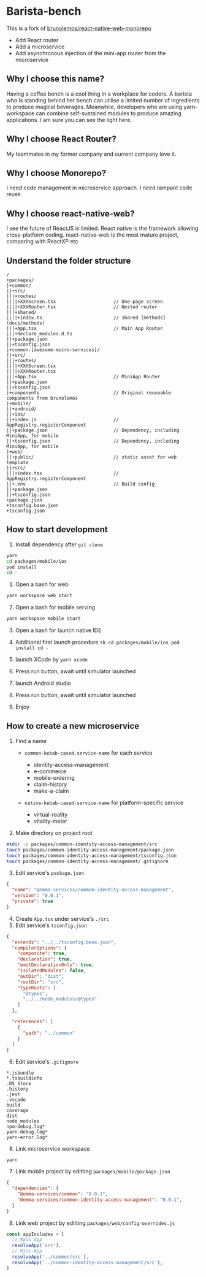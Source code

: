 # Barista-bench
This is a fork of [brunolemos/react-native-web-monorepo](https://github.com/brunolemos/react-native-web-monorepo)
- Add React router
- Add a microservice 
- Add asynchronous injection of the mini-app router from the microservice

## Why I choose this name?
Having a coffee bench is a cool thing in a workplace for coders.
A barista who is standing behind her bench can utilise a limited number of ingredients to produce magical beverages.
Meanwhile, developers who are using yarn-workspace can combine self-sustained modules to produce amazing applications.
I am sure you can see the light here.

## Why I choose React Router?
My teammates in my former company and current company love it.

## Why I choose Monorepo?
I need code management in microservice approach.
I need rampant code reuse.

## Why I choose react-native-web?
I see the future of ReactJS is limited. React native is the framework allowing cross-platform coding.
react-native-web is the most mature project, comparing with ReactXP etc

## Understand the folder structure
```
/
+packages/
|+common/
||+src/
|||+routes/
||||+XXXScreen.tsx                     // One-page screen
||||+XXXRouter.tsx                     // Nested router
|||+shared/
||||+index.ts                          // shared [methods](docs/methods) 
|||+App.tsx                            // Main App Router
|||+declare_modules.d.ts
||+package.json
||+tsconfig.json
|+common-[awesome-micro-services]/
||+src/
|||+routes/
||||+XXXScreen.tsx
||||+XXXRouter.tsx
|||+App.tsx                            // MiniApp Router
||+package.json
||+tsconfig.json
|+components                           // Original reuseable components from brunolemos
|+mobile/
||+android/
||+ios/
||+index.js                            // AppRegistry.registerComponent
||+package.json                        // Dependency, including MiniApp, for mobile
||+tsconfig.json                       // Dependency, including MiniApp, for mobile
|+web/
||+public/                             // static asset for web template
||+src/
|||+index.tsx                          // AppRegistry.registerComponent
||+.env                                // Build config
||+package.json
||+tsconfig.json
+package.json
+tsconfig.base.json
+tsconfig.json
```

## How to start development
1. Install dependency after `git clone`

  ```sh
  yarn
  cd packages/mobile/ios
  pod install
  cd -
  ```
1. Open a bash for web
  
  ```sh
  yarn workspace web start
  ```
2. Open a bash for mobile serving
  
  ```sh
  yarn workspace mobile start
  ```
3. Open a bash for launch native IDE
  
  1. Additional first launch procedure
    ```sh
    cd packages/mobile/ios
    pod install
    cd -
    ```
  1. launch XCode by `yarn xcode`
  2. Press run button, await until simulator launched
  3. launch Android studio
  4. Press run button, await until simulator launched
4. Enjoy

## How to create a new microservice
1. Find a name

	-  `common-kebab-cased-service-name` for each service

		- identity-access-management
		- e-commerce
		- mobile-ordering
		- claim-history
		- make-a-claim

	-  `native-kebab-cased-service-name` for platform-specific service

		- virtual-reality
		- vitality-meter
2. Make directory on project root

  ```sh
  mkdir -p packages/common-identity-access-management/src
  touch packages/common-identity-access-management/package.json
  touch packages/common-identity-access-management/tsconfig.json
  touch packages/common-identity-access-management/.gitignore
  ```
3. Edit service's `package.json`

  ```json
  {
    "name": "@emma-services/common-identity-access-management",
    "version": "0.0.1",
    "private": true
  }
  ```
4. Create `App.tsx` under service's `./src`
5. Edit service's `tsconfig.json`

  ```json
  {
    "extends": "../../tsconfig.base.json",
    "compilerOptions": {
      "composite": true,
      "declaration": true,
      "emitDeclarationOnly": true,
      "isolatedModules": false,
      "outDir": "dist",
      "rootDir": "src",
      "typeRoots": [
        "@types",
        "../../node_modules/@types"
      ]
    },

    "references": [
      {
        "path": "../common"
      }
    ]
  }
  ```
6. Edit service's `.gitignore`

  ```
  *.jsbundle
  *.tsbuildinfo
  .DS_Store
  .history
  .jest
  .vscode
  build
  coverage
  dist
  node_modules
  npm-debug.log*
  yarn-debug.log*
  yarn-error.log* 
  ```
8. Link microservice workspace

  ```
  yarn
  ```
7. Link mobile project by editting `packages/mobile/package.json`

  ```json
  {
    "dependencies": {
      "@emma-services/common": "0.0.1",
      "@emma-services/common-identity-access-management": "0.0.1",
    }
  }
  ```
8. Link web project by editting `packages/web/config-overrides.js`
  
  ```js
  const appIncludes = [
    // Main App
    resolveApp('src'),
    // Mini App
    resolveApp('../common/src'),
    resolveApp('../common-identity-access-management/src'),
  ]
  ```
